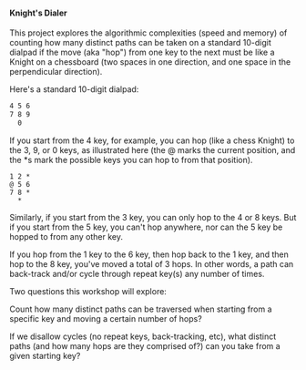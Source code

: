 #### Knight's Dialer
This project explores the algorithmic complexities (speed and memory) of counting how many distinct paths can be taken on a standard 10-digit dialpad if the move (aka "hop") from one key to the next must be like a Knight on a chessboard (two spaces in one direction, and one space in the perpendicular direction).

Here's a standard 10-digit dialpad:

```1 2 3
4 5 6
7 8 9
  0
```

If you start from the 4 key, for example, you can hop (like a chess Knight) to the 3, 9, or 0 keys, as illustrated here (the @ marks the current position, and the *s mark the possible keys you can hop to from that position).

```
1 2 *
@ 5 6
7 8 *
  *
```

Similarly, if you start from the 3 key, you can only hop to the 4 or 8 keys. But if you start from the 5 key, you can't hop anywhere, nor can the 5 key be hopped to from any other key.

If you hop from the 1 key to the 6 key, then hop back to the 1 key, and then hop to the 8 key, you've moved a total of 3 hops. In other words, a path can back-track and/or cycle through repeat key(s) any number of times.

Two questions this workshop will explore:

Count how many distinct paths can be traversed when starting from a specific key and moving a certain number of hops?

If we disallow cycles (no repeat keys, back-tracking, etc), what distinct paths (and how many hops are they comprised of?) can you take from a given starting key?

